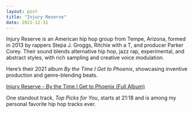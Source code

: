 ```yaml
---
layout: post
title: "Injury Reserve"
date: 2021-12-31
---
```


Injury Reserve is an American hip hop group from Tempe, Arizona, formed in 2013 by rappers Stepa J. Groggs, Ritchie with a T, and producer Parker Corey. Their sound blends alternative hip hop, jazz rap, experimental, and abstract styles, with rich sampling and creative voice modulation.

Here’s their 2021 album *By the Time I Get to Phoenix*, showcasing inventive production and genre-blending beats.  

[Injury Reserve - By the Time I Get to Phoenix (Full Album)](https://youtu.be/ZdHwWJyKB3E)  

One standout track, *Top Picks for You*, starts at 21:18 and is among my personal favorite hip hop tracks ever.
